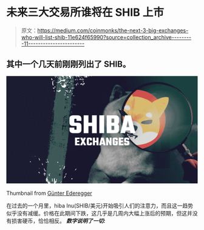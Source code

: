 # 未来三大交易所谁将在 SHIB 上市

> 原文：<https://medium.com/coinmonks/the-next-3-big-exchanges-who-will-list-shib-11e624f65990?source=collection_archive---------11----------------------->

## 其中一个几天前刚刚列出了 SHIB。

![](img/4dd4d08d8923ee03a8dfc355bfb708a2.png)

Thumbnail from [Günter Ederegger](https://medium.com/u/4f0c50d16421?source=post_page-----11e624f65990--------------------------------)

在过去的一个月里，hiba Inu(SHIB/美元)开始吸引人们的注意力，而且这一趋势似乎没有减缓。价格在此期间下跌，这几乎是几周内大幅上涨后的预期，但这并没有损害硬币，恰恰相反。
***数字说明了一切:***
